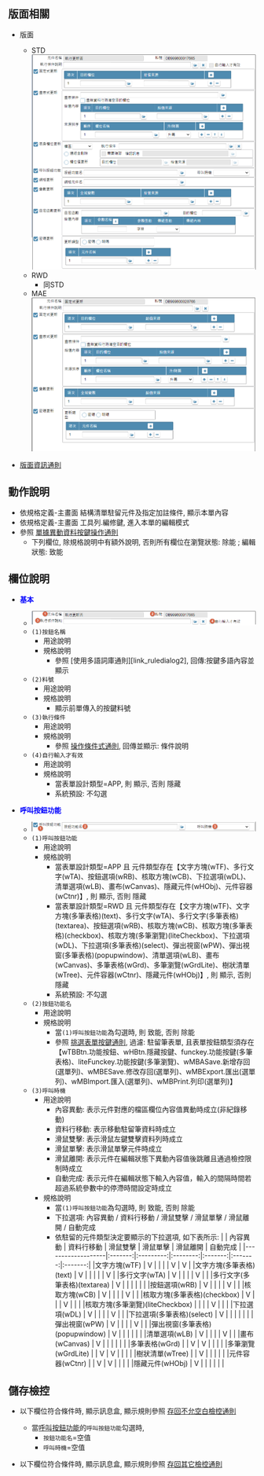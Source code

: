 ## <div id="layout">版面相關</div>
* 版面
    * STD</br>
        ![pic][image_oaudate_STD]
    * RWD
        * 同STD
    * MAE</br>
        ![pic][image_oaudate_APP]

* [版面資訊通則][link_ruleother1]

## <div id="form-action">動作說明</div>
* 依規格定義-主畫面 結構清單駐留元件及指定加註條件, 顯示本單內容
* 依規格定義-主畫面 工具列.編修鍵, 進入本單的編輯模式
* 參照 [單據異動資料按鍵操作通則][link_rulebutton2]
    * 下列欄位, 除規格說明中有額外說明, 否則所有欄位在瀏覽狀態: 除能 ; 編輯狀態: 致能


## <div id="object-desc">欄位說明</div>

* <p id="fieldbreak1" style="color:blue;font-weight:bold">基本</p>

    * ![pic][image_oaudate_block1]
    * `(1)按鈕名稱`
        * 用途說明
        * 規格說明
            * 參照 [使用多語詞庫通則][link_ruledialog2], 回傳:按鍵多語內容並顯示
    * `(2)料號`
        * 用途說明
        * 規格說明
            * 顯示前單傳入的按鍵料號
    * `(3)執行條件`
        * 用途說明
        * 規格說明
            * 參照 [操作條件式通則][link_ruledialog1], 回傳並顯示: 條件說明
    * `(4)自行輸入才有效`
        * 用途說明
        * 規格說明
            * 當表單設計類型=APP, 則 顯示, 否則 隱藏
            * 系統預設: 不勾選


* <p id="fieldbreak5" style="color:blue;font-weight:bold">呼叫按鈕功能</p>

    * ![pic][image_oaudate_block5]
    * `(1)呼叫按鈕功能`
        * 用途說明
        * 規格說明
            * 當表單設計類型=APP 且 元件類型存在【文字方塊(wTF)、多行文字(wTA)、按鈕選項(wRB)、核取方塊(wCB)、下拉選項(wDL)、清單選項(wLB)、畫布(wCanvas)、隱藏元件(wHObj)、元件容器(wCtnr)】, 則 顯示, 否則 隱藏
            * 當表單設計類型=RWD 且 元件類型存在【文字方塊(wTF)、文字方塊(多筆表格)(text)、多行文字(wTA)、多行文字(多筆表格)(textarea)、按鈕選項(wRB)、核取方塊(wCB)、核取方塊(多筆表格)(checkbox)、核取方塊(多筆瀏覽)(liteCheckbox)、下拉選項(wDL)、下拉選項(多筆表格)(select)、彈出視窗(wPW)、彈出視窗(多筆表格)(popupwindow)、清單選項(wLB)、畫布(wCanvas)、多筆表格(wGrd)、多筆瀏覽(wGrdLite)、樹狀清單(wTree)、元件容器(wCtnr)、隱藏元件(wHObj)】, 則 顯示, 否則 隱藏
            * 系統預設: 不勾選
    * `(2)按鈕功能名`
        * 用途說明
        * 規格說明
            * 當`(1)呼叫按鈕功能`為勾選時, 則 致能, 否則 除能
            * 參照 [挑選表單按鍵通則][link_ruledialog13], 過濾: 駐留筆表單, 且表單按鈕類型須存在【wTBBtn.功能按鈕、wHBtn.隱藏按鍵、funckey.功能按鍵(多筆表格)、liteFunckey.功能按鍵(多筆瀏覽)、wMBASave.新增存回(選單列)、wMBESave.修改存回(選單列)、wMBExport.匯出(選單列)、wMBImport.匯入(選單列)、wMBPrint.列印(選單列)】
    * `(3)呼叫時機`
        * 用途說明
            * 內容異動: 表示元件對應的檔區欄位內容值異動時成立(非紀錄移動)
            * 資料行移動: 表示移動駐留筆資料時成立
            * 滑鼠雙擊: 表示滑鼠左鍵雙擊資料列時成立
            * 滑鼠單擊: 表示滑鼠單擊元件時成立
            * 滑鼠離開: 表示元件在編輯狀態下異動內容值後跳離且通過檢控限制時成立
            * 自動完成: 表示元件在編輯狀態下輸入內容值，輸入的間隔時間若超過系統參數中的停滯時間設定時成立
        * 規格說明
            * 當`(1)呼叫按鈕功能`為勾選時, 則 致能, 否則 除能
            * 下拉選項: 內容異動 / 資料行移動 / 滑鼠雙擊 / 滑鼠單擊 / 滑鼠離開 / 自動完成
            * 依駐留的元件類型決定要顯示的下拉選項, 如下表所示: 
                |                   | 內容異動 | 資料行移動 | 滑鼠雙擊 | 滑鼠單擊 | 滑鼠離開 | 自動完成 |
                |-------------------|:-------:|:---------:|:--------:|:-------:|:-------:|:-------:|
                |文字方塊(wTF)                   | V |  |  |  | V | V |
                |文字方塊(多筆表格)(text)         | V |  |  |  |  | V |
                |多行文字(wTA)                   | V |  |  |  | V |  |
                |多行文字(多筆表格)(textarea)     | V |  |  |  |  |  |
                |按鈕選項(wRB)                   | V |  |  |  | V |  |
                |核取方塊(wCB)                   | V |  |  |  | V |  |
                |核取方塊(多筆表格)(checkbox)     | V |  |  | V |  |  |
                |核取方塊(多筆瀏覽)(liteCheckbox) |  |  |  | V |  |  |
                |下拉選項(wDL)                   | V |  |  |  | V |  |
                |下拉選項(多筆表格)(select)       | V |  |  |  |  |  |
                |彈出視窗(wPW)                   | V |  |  |  | V |  |
                |彈出視窗(多筆表格)(popupwindow)  | V |  |  |  |  |  |
                |清單選項(wLB)                   | V |  |  |  | V |  |
                |畫布(wCanvas)                   | V |  |  |  |  |  |
                |多筆表格(wGrd)                  |  | V | V |  |  |  |
                |多筆瀏覽(wGrdLite)              |  | V | V |  |  |  |
                |樹狀清單(wTree)                 |  | V |  |  |  |  |
                |元件容器(wCtnr)                 |  | V | V |  |  |  |
                |隱藏元件(wHObj)                 | V |  |  |  |  |  |
            

## <div id="save-action">儲存檢控</div>
* 以下欄位符合條件時, 顯示訊息盒, 顯示規則參照 [存回不允空白檢控通則][link_ruleother7]
    * 當[呼叫按鈕功能][link_fieldbreak5]的`呼叫按鈕功能`勾選時,
        * `按鈕功能名`=空值
        * `呼叫時機`=空值
	
* 以下欄位符合條件時, 顯示訊息盒, 顯示規則參照 [存回其它檢控通則][link_ruleother8]

<!-- 圖片 -->
[image_oaudate_STD]:attachment/OAUpdate_STD.png
[image_oaudate_APP]:attachment/OAUpdate_APP.png
[image_oaudate_block1]:attachment/OAUpdate_block1.png
[image_oaudate_block5]:attachment/OAUpdate_block5.png

<!-- 超連結 -->
[link_fieldbreak1]:#fieldbreak1 "欄位說明/基本"
[link_fieldbreak5]:#fieldbreak5 "欄位說明/呼叫按鈕功能"
[link_ruleother1]:{1}/RulesOther/README#ruleother1 "共用通則_其它/版面資訊通則"
[link_ruleother7]:{1}/RulesOther/README#ruleother7 "共用通則_其它/存回不允空白檢控通則"
[link_ruleother8]:{1}/RulesOther/README#ruleother8 "共用通則_其它/存回其它檢控通則"

[link_rulebutton2]:{1}/RulesButton/README#rulebutton2 "共用通則_按鍵/單據異動資料按鍵操作通則"

[link_ruledialog1]:{1}/RulesDialog/README#ruledialog1 "共用通則_開啟單據/操作條件式通則"
[link_ruledialog13]:{1}/RulesDialog/README#ruledialog13 "共用通則_開啟單據/挑選表單按鍵通則"